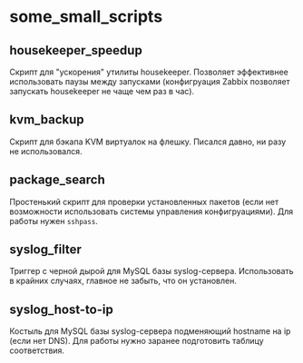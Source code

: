 # some_small_scripts

## housekeeper_speedup
Скрипт для "ускорения" утилиты housekeeper. Позволяет эффективнее использовать паузы между запусками (конфигруация Zabbix позволяет запускать housekeeper не чаще чем раз в час).


## kvm_backup
Скрипт для бэкапа KVM виртуалок на флешку. Писался давно, ни разу не использовался.


## package_search
Простенький скрипт для проверки установленных пакетов (если нет возможности использовать системы управления конфигруациями). Для работы нужен `sshpass`.


## syslog_filter
Триггер с черной дырой для MySQL базы syslog-сервера. Использовать в крайних случаях, главное не забыть, что он установлен.
 

## syslog_host-to-ip
Костыль для MySQL базы syslog-сервера подменяющий hostname на ip (если нет DNS). Для работы нужно заранее подготовить таблицу соответствия.
